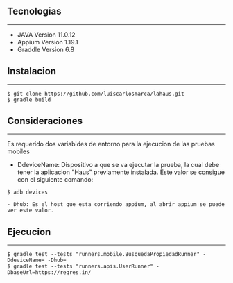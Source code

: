 
## Tecnologias
***

* JAVA Version 11.0.12 
* Appium Version 1.19.1
* Graddle Version 6.8

## Instalacion
***
```
$ git clone https://github.com/luiscarlosmarca/lahaus.git
$ gradle build
```

## Consideraciones
***


Es requerido dos variabldes de entorno para la ejecucion de las pruebas mobiles
- DdeviceName: Dispositivo a que se va ejecutar la prueba, la cual debe tener la aplicacion "Haus" previamente instalada. Este valor se consigue con el siguiente comando:
```
$ adb devices

- Dhub: Es el host que esta corriendo appium, al abrir appium se puede ver este valor.
```
## Ejecucion
***
```
$ gradle test --tests "runners.mobile.BusquedaPropiedadRunner" -DdeviceName= -Dhub=
$ gradle test --tests "runners.apis.UserRunner" -DbaseUrl=https://reqres.in/
